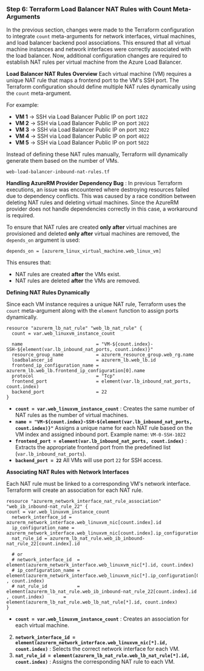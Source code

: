 ### **Step 6: Terraform Load Balancer NAT Rules with Count Meta-Arguments**  

In the previous section, changes were made to the Terraform configuration to integrate `count` meta-arguments for network interfaces, virtual machines, and load balancer backend pool associations. This ensured that all virtual machine instances and network interfaces were correctly associated with the load balancer. Now, additional configuration changes are required to establish NAT rules per virtual machine from the Azure Load Balancer.

**Load Balancer NAT Rules Overview**
Each virtual machine (VM) requires a unique NAT rule that maps a frontend port to the VM's SSH port. The Terraform configuration should define multiple NAT rules dynamically using the `count` meta-argument.

For example:
- **VM 1** → SSH via Load Balancer Public IP on port `1022`
- **VM 2** → SSH via Load Balancer Public IP on port `2022`
- **VM 3** → SSH via Load Balancer Public IP on port `3022`
- **VM 4** → SSH via Load Balancer Public IP on port `4022`
- **VM 5** → SSH via Load Balancer Public IP on port `5022`

Instead of defining these NAT rules manually, Terraform will dynamically generate them based on the number of VMs.

`web-load-balancer-inbound-nat-rules.tf`

**Handling AzureRM Provider Dependency Bug** : In previous Terraform executions, an issue was encountered where destroying resources failed due to dependency conflicts. This was caused by a race condition between deleting NAT rules and deleting virtual machines. Since the AzureRM provider does not handle dependencies correctly in this case, a workaround is required.

To ensure that NAT rules are created **only after** virtual machines are provisioned and deleted **only after** virtual machines are removed, the `depends_on` argument is used:

```hcl
depends_on = [azurerm_linux_virtual_machine.web_linux_vm]
```

This ensures that:
- NAT rules are created **after** the VMs exist.
- NAT rules are deleted **after** the VMs are removed.

**Defining NAT Rules Dynamically**

Since each VM instance requires a unique NAT rule, Terraform uses the `count` meta-argument along with the `element` function to assign ports dynamically.

```hcl
resource "azurerm_lb_nat_rule" "web_lb_nat_rule" {
  count = var.web_linuxvm_instance_count

  name                           = "VM-${count.index}-SSH-${element(var.lb_inbound_nat_ports, count.index)}"
  resource_group_name            = azurerm_resource_group.web_rg.name
  loadbalancer_id                = azurerm_lb.web_lb.id
  frontend_ip_configuration_name = azurerm_lb.web_lb.frontend_ip_configuration[0].name
  protocol                       = "Tcp"
  frontend_port                  = element(var.lb_inbound_nat_ports, count.index)
  backend_port                   = 22
}
```
- **`count = var.web_linuxvm_instance_count`**   : Creates the same number of NAT rules as the number of virtual machines.
- **`name = "VM-${count.index}-SSH-${element(var.lb_inbound_nat_ports, count.index)}"`**   Assigns a unique name for each NAT rule based on the VM index and assigned inbound port. Example name: `VM-0-SSH-1022`
- **`frontend_port = element(var.lb_inbound_nat_ports, count.index)`**   : Extracts the appropriate frontend port from the predefined list (`var.lb_inbound_nat_ports`).
- **`backend_port = 22`**   All VMs will use port `22` for SSH access.


**Associating NAT Rules with Network Interfaces**

Each NAT rule must be linked to a corresponding VM's network interface. Terraform will create an association for each NAT rule.

```hcl
resource "azurerm_network_interface_nat_rule_association" "web_ib_inbound-nat_rule_22" {
count = var.web_linuxvm_instance_count
  network_interface_id =  azurerm_network_interface.web_linuxvm_nic[count.index].id
  ip_configuration_name = azurerm_network_interface.web_linuxvm_nic[count.index].ip_configuration[0].name
  nat_rule_id = azurerm_lb_nat_rule.web_ib_inbound-nat_rule_22[count.index].id

  # or
  # network_interface_id  = element(azurerm_network_interface.web_linuxvm_nic[*].id, count.index)
  # ip_configuration_name = element(azurerm_network_interface.web_linuxvm_nic[*].ip_configuration[0].name , count.index)
  # nat_rule_id           = element(azurerm_lb_nat_rule.web_ib_inbound-nat_rule_22[count.index].id  , count.index)       = element(azurerm_lb_nat_rule.web_lb_nat_rule[*].id, count.index)
}
```


- **`count = var.web_linuxvm_instance_count`** : Creates an association for each virtual machine.
2. **`network_interface_id = element(azurerm_network_interface.web_linuxvm_nic[*].id, count.index)`**   : Selects the correct network interface for each VM.
3. **`nat_rule_id = element(azurerm_lb_nat_rule.web_lb_nat_rule[*].id, count.index)`**  : Assigns the corresponding NAT rule to each VM.

